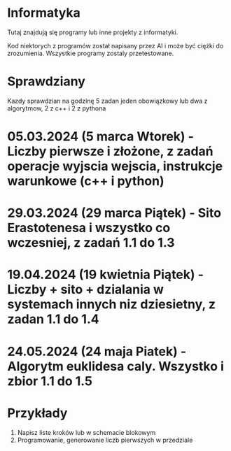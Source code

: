 # Informatyka
Tutaj znajdują się programy lub inne projekty z informatyki.

Kod niektorych z programów został napisany przez AI i może być ciężki do zrozumienia. Wszystkie programy zostaly przetestowane.

# Sprawdziany

Kazdy sprawdzian na godzinę 5 zadan jeden obowiązkowy lub dwa z algorytmow, 2 z c++ i 2 z pythona

# 05.03.2024  (5 marca Wtorek) - Liczby pierwsze i złożone, z zadań operacje wyjscia wejscia, instrukcje warunkowe (c++ i python)
# 29.03.2024 (29 marca Piątek) - Sito Erastotenesa i wszystko co wczesniej, z zadań 1.1 do 1.3
# 19.04.2024 (19 kwietnia Piątek) - Liczby + sito + dzialania w systemach innych niz dziesietny, z zadan 1.1 do 1.4
# 24.05.2024 (24 maja Piatek) - Algorytm euklidesa caly. Wszystko i zbior 1.1 do 1.5

# Przykłady 

1. Napisz liste kroków lub w schemacie blokowym
2. Programowanie, generowanie liczb pierwszych w przedziale
